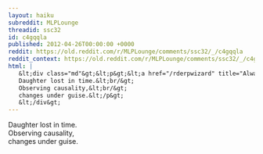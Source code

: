 ```yaml
---
layout: haiku
subreddit: MLPLounge
threadid: ssc32
id: c4gqqla
published: 2012-04-26T00:00:00 +0000
reddit: https://old.reddit.com/r/MLPLounge/comments/ssc32/_/c4gqqla
reddit_context: https://old.reddit.com/r/MLPLounge/comments/ssc32/_/c4gqqla?context=3
html: |
   &lt;div class="md"&gt;&lt;p&gt;&lt;a href="/rderpwizard" title="Always Relevant / Hearttorn Year Of Hell Pervades / Paper Scribed Planning"&gt;&lt;/a&gt;
   Daughter lost in time.&lt;br/&gt;
   Observing causality,&lt;br/&gt;
   changes under guise.&lt;/p&gt;
   &lt;/div&gt;
---
```


[](/rderpwizard "Always Relevant / Hearttorn Year Of Hell Pervades / Paper Scribed Planning")
Daughter lost in time.  
Observing causality,  
changes under guise.